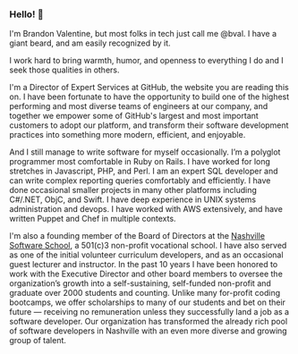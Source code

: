 ### Hello! 👋

I'm Brandon Valentine, but most folks in tech just call me @bval. I have a giant beard, and am easily recognized by it.

I work hard to bring warmth, humor, and openness to everything I do and I seek those qualities in others.

I'm a Director of Expert Services at GitHub, the website you are reading this on. I have been fortunate to have the opportunity to build one of the highest performing and most diverse teams of engineers at our company, and together we empower some of GitHub's largest and most important customers to adopt our platform, and transform their software development practices into something more modern, efficient, and enjoyable.

And I still manage to write software for myself occasionally. I’m a polyglot programmer most comfortable in Ruby on Rails. I have worked for long stretches in Javascript, PHP, and Perl. I am an expert SQL developer and can write complex reporting queries comfortably and efficiently. I have done occasional smaller projects in many other platforms including C#/.NET, ObjC, and Swift. I have deep experience in UNIX systems administration and devops. I have worked with AWS extensively, and have written Puppet and Chef in multiple contexts.

I'm also a founding member of the Board of Directors at the [Nashville Software School](https://nashvillesoftwareschool.com), a 501(c)3 non-profit vocational school. I have also served as one of the initial volunteer curriculum developers, and as an occasional guest lecturer and instructor. In the past 10 years I have been honored to work with the Executive Director and other board members to oversee the organization’s growth into a self-sustaining, self-funded non-profit and graduate over 2000 students and counting. Unlike many for-profit coding bootcamps, we offer scholarships to many of our students and bet on their future — receiving no remuneration unless they successfully land a job as a software developer. Our organization has transformed the already rich pool of software developers in Nashville with an even more diverse and growing group of talent.
